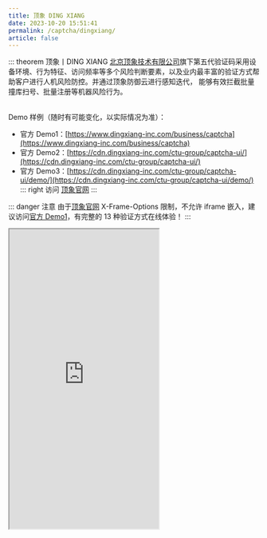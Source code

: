 ```yaml
---
title: 顶象 DING XIANG
date: 2023-10-20 15:51:41
permalink: /captcha/dingxiang/
article: false
---
```


::: theorem 顶象丨DING XIANG
[北京顶象技术有限公司](https://www.tianyancha.com/company/3046489948)旗下第五代验证码采用设备环境、行为特征、访问频率等多个风险判断要素，以及业内最丰富的验证方式帮助客户进行人机风险防控。并通过顶象防御云进行感知迭代， 能够有效拦截批量撞库扫号、批量注册等机器风险行为。

<br>
Demo 样例（随时有可能变化，以实际情况为准）：
<br>

- 官方 Demo1：[https://www.dingxiang-inc.com/business/captcha](https://www.dingxiang-inc.com/business/captcha)
- 官方 Demo2：[https://cdn.dingxiang-inc.com/ctu-group/captcha-ui/](https://cdn.dingxiang-inc.com/ctu-group/captcha-ui/)<Badge text="本页使用" type="error" vertical="middle"/>
- 官方 Demo3：[https://cdn.dingxiang-inc.com/ctu-group/captcha-ui/demo/](https://cdn.dingxiang-inc.com/ctu-group/captcha-ui/demo/)
::: right
访问 [顶象官网](https://www.dingxiang-inc.com/business/captcha)
:::

::: danger 注意
由于[顶象官网](https://www.dingxiang-inc.com/business/captcha) X-Frame-Options 限制，不允许 iframe 嵌入，建议访问[官方 Demo1](https://www.dingxiang-inc.com/business/captcha)，有完整的 13 种验证方式在线体验！
:::

<iframe src="https://cdn.dingxiang-inc.com/ctu-group/captcha-ui/" height="600px"></iframe>
